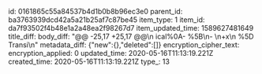 id: 0161865c55a84537b4d1b0b8b96ec3e0
parent_id: ba3763939dcd42a5a21b25af7c87be45
item_type: 1
item_id: da7f93502f4b48e1a2a48ea2f98267d7
item_updated_time: 1589627481649
title_diff: 
body_diff: "@@ -25,17 +25,17 @@\n ical%0A- %5B\n- \n+x\n %5D Transi\n"
metadata_diff: {"new":{},"deleted":[]}
encryption_cipher_text: 
encryption_applied: 0
updated_time: 2020-05-16T11:13:19.221Z
created_time: 2020-05-16T11:13:19.221Z
type_: 13